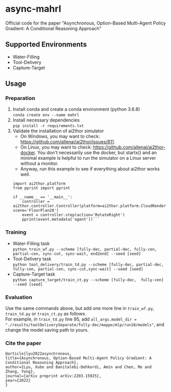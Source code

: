 # async-mahrl
Official code for the paper "Asynchronous, Option-Based Multi-Agent Policy Gradient: A Conditional Reasoning Approach"

## Supported Environments
- Water-Filling 
- Tool-Delivery
- Capture-Target

## Usage
### Preparation
1. Install conda and create a conda environment (python 3.6.8) \
     `conda create env --name mahrl `
2. Install necessary dependencies \
     `pip install -r requirements.txt`
3. Validate the installation of ai2thor simulator
    * On Windows, you may want to check: https://github.com/allenai/ai2thor/issues/811.
    * On Linux, you may want to check: https://github.com/allenai/ai2thor-docker. You don't necessarily use the docker, but startx() and an minimal example is helpful to run the simulator on a Linux server without a monitor.
    * Anyway, run this example to see if everything about ai2thor works well. 
    ``` import ai2thor.controller
    import ai2thor.platform
    from pprint import pprint

    if __name__ == '__main__':
        controller = ai2thor.controller.Controller(platform=ai2thor.platform.CloudRendering, scene='FloorPlan28')
        event = controller.step(action='RotateRight')
        pprint(event.metadata['agent'])```
### Training
* Water-Filling task \
`python train_wf.py --scheme [fully-dec, partial-dec, fully-cen, partial-cen, sync-cut, sync-wait, end2end] --seed [seed]`
* Tool-Delivery task \
`python tool_delivery/train_td.py --scheme [fully-dec, partial-dec, fully-cen, partial-cen, sync-cut,sync-wait] --seed [seed]`
* Capture-Target task \
`python capture_target/train_ct.py --scheme [fully-dec,  fully-cen] --seed [seed]`

### Evaluation
Use the same commands above, but add one more line in `train_wf.py`, `train_td.py` or `train_ct.py` as follows. \
For example,  in `train_td.py` line 95, add `all_args.model_dir = "./results/toolDeliverySeparate/fully-dec/mappo/mlp/run10/models"`, and change the model saving path to yours.

### Cite the paper
```
@article{lyu2022asynchronous,
title={Asynchronous, Option-Based Multi-Agent Policy Gradient: A Conditional Reasoning Approach},
author={Lyu, Xubo and Banitalebi-Dehkordi, Amin and Chen, Mo and Zhang, Yong},
journal={arXiv preprint arXiv:2203.15925},
year={2022}
}
```


